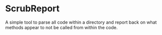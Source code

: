 # ScrubReport
A simple tool to parse all code within a directory and report back on what methods appear to not be called from within the code.
